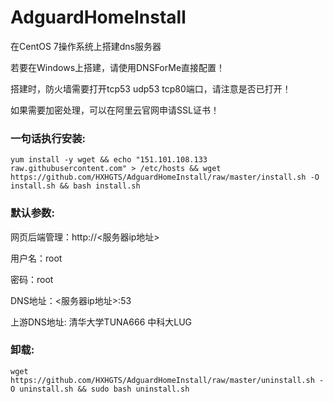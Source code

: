 # AdguardHomeInstall

在CentOS 7操作系统上搭建dns服务器

若要在Windows上搭建，请使用DNSForMe直接配置！

搭建时，防火墙需要打开tcp53 udp53 tcp80端口，请注意是否已打开！

如果需要加密处理，可以在阿里云官网申请SSL证书！

### 一句话执行安装:
```
yum install -y wget && echo "151.101.108.133 raw.githubusercontent.com" > /etc/hosts && wget https://github.com/HXHGTS/AdguardHomeInstall/raw/master/install.sh -O install.sh && bash install.sh
```

### 默认参数:

网页后端管理：http://<服务器ip地址>

用户名：root

密码：root

DNS地址：<服务器ip地址>:53

上游DNS地址: 清华大学TUNA666 中科大LUG

### 卸载:
```
wget https://github.com/HXHGTS/AdguardHomeInstall/raw/master/uninstall.sh -O uninstall.sh && sudo bash uninstall.sh
```


